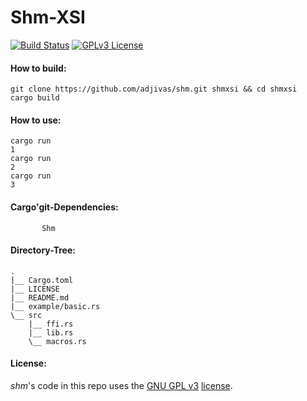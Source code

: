 # Shm-XSI

[![Build Status](https://travis-ci.org/adjivas/shm.svg)](https://travis-ci.org/adjivas/shm)
[![GPLv3 License](http://img.shields.io/badge/license-GPLv3-blue.svg)](https://www.gnu.org/copyleft/gpl.html)

#### How to build:
```shell
git clone https://github.com/adjivas/shm.git shmxsi && cd shmxsi
cargo build
```

#### How to use:
```shell
cargo run
1
cargo run
2
cargo run
3
```

#### Cargo'git-Dependencies:
```shell
       Shm
```

#### Directory-Tree:
```shell
.
|__ Cargo.toml
|__ LICENSE
|__ README.md
|__ example/basic.rs
\__ src
    |__ ffi.rs
    |__ lib.rs
    \__ macros.rs
```

#### License:
*shm*'s code in this repo uses the [GNU GPL v3](http://www.gnu.org/licenses/gpl-3.0.html) [license](https://github.com/adjivas/shm/blob/master/LICENSE).

